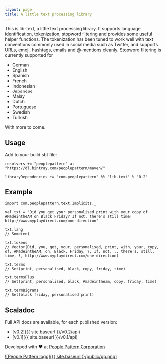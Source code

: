 ```yaml
---
layout: page
title: A little text processing library
---
```


This is lib-text, a little text processing library. It supports language
identification, tokenization, stopword filtering and provides some
useful helper functions. The tokenization has been tuned to work
well with text conventions commonly used in social media such as
Twitter, and supports URLs, emoji, hashtags, emails and @-mentions
cleanly. Stopword filtering is currently supported for

- German
- English
- Spanish
- French
- Indonesian
- Japanese
- Malay
- Dutch
- Portuguese
- Swedish
- Turkish

With more to come.

## Usage

Add to your build.sbt file:

    resolvers += "peoplepattern" at "https://dl.bintray.com/peoplepattern/maven/"

    libraryDependencies += "com.peoplepattern" %% "lib-text" % "0.2"

## Example

    import com.peoplepattern.text.Implicits._

    val txt = "Did you get your personalised print with your copy of #MadeintheAM on Black Friday? If not, there's still time! http://www.myplaydirect.com/one-direction"

    txt.lang
    // Some(en)

    txt.tokens
    // Vector(Did, you, get, your, personalised, print, with, your, copy, of, #MadeintheAM, on, Black, Friday, ?, If, not, ,, there's, still, time, !, http://www.myplaydirect.com/one-direction)

    txt.terms
    // Set(print, personalised, black, copy, friday, time)

    txt.termsPlus
    // Set(print, personalised, black, #madeintheam, copy, friday, time)

    txt.termBigrams
    // Set(black friday, personalised print)


## Scaladoc

Full API docs are available, for each published version:

- [v0.2]({{ site.baseurl }}/v0.2/api)
- [v0.1]({{ site.baseurl }}/v0.1/api)


Developed with ❤️ at [People Pattern Corporation](https://peoplepattern.com)

[![People Pattern logo]({{ site.baseurl }}/public/pp.png)](https://peoplepattern.com)
